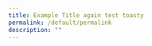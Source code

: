 ```yaml
---
title: Example Title again test toasty
permalink: /default/permalink
description: ""
---
```























